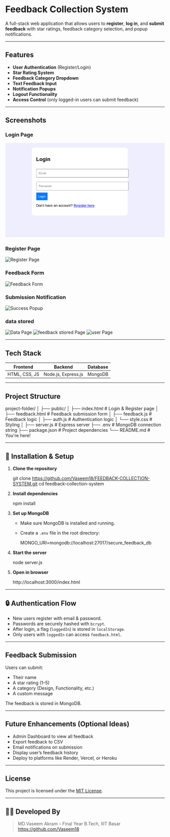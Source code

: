 # Feedback Collection System

A full-stack web application that allows users to **register**, **log in**, and **submit feedback** with star ratings, feedback category selection, and popup notifications.

---

## Features

*  **User Authentication** (Register/Login)
*  **Star Rating System**
*  **Feedback Category Dropdown**
*  **Text Feedback Input**
*  **Notification Popups**
*  **Logout Functionality**
*  **Access Control** (only logged-in users can submit feedback)

---

##  Screenshots

### Login Page
![Login Page](public/login.png)


### Register Page
![Register Page](register.png)

### Feedback Form
![Feedback Form](feedback.png)

###  Submission Notification
![Success Popup](notify.png)


###  data stored
![Data Page](data.png)
![feedback stiored Page](datafeedback.png)
![user Page](userdata.png)

---

## Tech Stack

| Frontend      | Backend             | Database |
| ------------- | ------------------- | -------- |
| HTML, CSS, JS | Node.js, Express.js | MongoDB  |

---

##  Project Structure


project-folder/
│
├── public/
│   ├── index.html        # Login & Register page
│   ├── feedback.html     # Feedback submission form
│   ├── feedback.js       # Feedback logic
│   ├── auth.js           # Authentication logic
│   └── style.css         # Styling
│
├── server.js             # Express server
├── .env                  # MongoDB connection string
├── package.json          # Project dependencies
└── README.md             # You're here!


---

## 🔧 Installation & Setup

1. **Clone the repository**


   git clone https://github.com/Vaseem18/FEEDBACK-COLLECTION-SYSTEM.git
   cd feedback-collection-system
   

2. **Install dependencies**

   
   npm install
  

3. **Set up MongoDB**

   * Make sure MongoDB is installed and running.
   * Create a `.env` file in the root directory:

   
     MONGO_URI=mongodb://localhost:27017/secure_feedback_db
    

4. **Start the server**

   
   node server.js
  

5. **Open in browser**

   
   http://localhost:3000/index.html


---

## 🔒 Authentication Flow

* New users register with email & password.
* Passwords are securely hashed with `bcrypt`.
* After login, a flag (`loggedIn`) is stored in `localStorage`.
* Only users with `loggedIn` can access `feedback.html`.

---

##  Feedback Submission

Users can submit:

* Their name
* A star rating (1–5)
* A category (Design, Functionality, etc.)
* A custom message

The feedback is stored in MongoDB.

---

##  Future Enhancements (Optional Ideas)

* Admin Dashboard to view all feedback
* Export feedback to CSV
* Email notifications on submission
* Display user’s feedback history
* Deploy to platforms like Render, Vercel, or Heroku

---

##  License

This project is licensed under the [MIT License](LICENSE).

---

## 👨‍💻 Developed By

> MD.Vaseem Akram – Final Year B.Tech, IIIT Basar
https://github.com/Vaseem18
